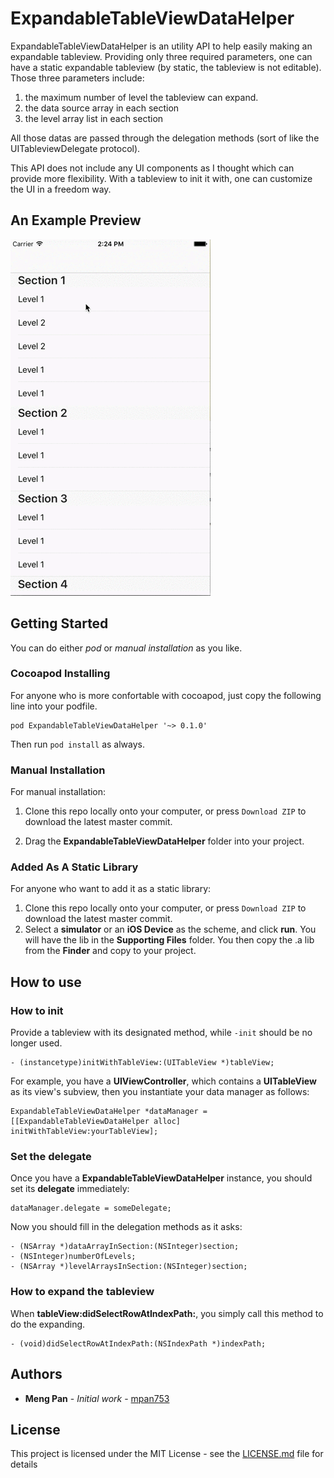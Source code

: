 # ExpandableTableViewDataHelper

ExpandableTableViewDataHelper is an utility API to help easily making an expandable tableview. Providing only three required parameters, one can have a static expandable tableview (by static, the tableview is not editable). Those three parameters include:
  1. the maximum number of level the tableview can expand.
  2. the data source array in each section
  3. the level array list in each section
  
All those datas are passed through the delegation methods (sort of like the UITableviewDelegate protocol).

This API does not include any UI components as I thought which can provide more flexibility. With a tableview to init it with, one can customize the UI in a freedom way. 

## An Example Preview
![example 1 preview](https://github.com/mpan753/ExpandableTableViewDataHelper/blob/master/ExpanbleTableViewExample1.gif)

## Getting Started

You can do either *pod* or *manual installation* as you like. 

### Cocoapod Installing

For anyone who is more confortable with cocoapod, just copy the following line into your podfile.

```
pod ExpandableTableViewDataHelper '~> 0.1.0'
```

Then run `pod install` as always.
### Manual Installation
For manual installation:

1) Clone this repo locally onto your computer, or press `Download ZIP` to download the latest master commit.

2) Drag the **ExpandableTableViewDataHelper** folder into your project.

### Added As A Static Library
For anyone who want to add it as a static library:
1) Clone this repo locally onto your computer, or press `Download ZIP` to download the latest master commit.
2) Select a **simulator** or an **iOS Device** as the scheme, and click **run**. You will have the lib in the **Supporting Files** folder. You then copy the .a lib from the **Finder** and copy to your project.
## How to use



### How to init

Provide a tableview with its designated method, while `-init` should be no longer used.
```
- (instancetype)initWithTableView:(UITableView *)tableView;
```
For example, you have a **UIViewController**, which contains a **UITableView** as its view's subview, then you instantiate your data manager as follows:
```
ExpandableTableViewDataHelper *dataManager = [[ExpandableTableViewDataHelper alloc] initWithTableView:yourTableView];
```

### Set the delegate
Once you have a **ExpandableTableViewDataHelper** instance, you should set its **delegate** immediately:
```
dataManager.delegate = someDelegate;
```
Now you should fill in the delegation methods as it asks:
```
- (NSArray *)dataArrayInSection:(NSInteger)section;
- (NSInteger)numberOfLevels;
- (NSArray *)levelArraysInSection:(NSInteger)section;
```

### How to expand the tableview
When **tableView:didSelectRowAtIndexPath:**, you simply call this method to do the expanding.
```
- (void)didSelectRowAtIndexPath:(NSIndexPath *)indexPath;
```


## Authors

* **Meng Pan** - *Initial work* - [mpan753](https://github.com/mpan753)

## License

This project is licensed under the MIT License - see the [LICENSE.md](https://github.com/mpan753/ExpandableTableViewDataHelper/blob/master/MIT%20License) file for details
